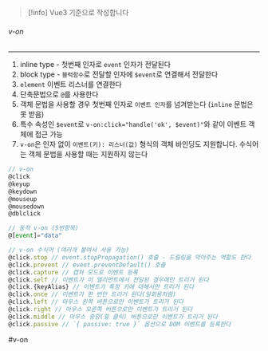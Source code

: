 
>[!info] Vue3 기준으로 작성합니다


###### v-on
---
1. inline type - 첫번째 인자로 `event` 인자가 전달된다
2. block type - `블럭함수`로 전달할 인자에 `$event`로 연결해서 전달한다
3. `element` 이벤트 리스너를 연결한다
4. 단축문법으로 `@`를 사용한다
5. 객체 문법을 사용할 경우 첫번째 인자로 `이벤트 인자`를 넘겨받는다 (`inline` 문법은 못 받음)
6. 특수 속성인 `$event`로 `v-on:click="handle('ok', $event)"`와 같이 이벤트 객체에 접근 가능
7. `v-on`은 인자 없이 `이벤트(키): 리스너(값)` 형식의 객체 바인딩도 지원합니다. 수식어는 객체 문법을 사용할 때는 지원하지 않는다

```js
// v-on 
@click
@keyup
@keydown
@mouseup
@mousedown
@dblclick

// 동적 v-on (5번항목)
@[event]="data"

// v-on 수식어 (여러개 붙여서 사용 가능)
@click.stop // event.stopPropagation() 호출 - 드릴링을 막아주는 역할도 한다
@click.prevent // event.preventDefault() 호출
@click.capture // 캡처 모드로 이벤트 등록
@click.self // 이벤트가 이 엘리먼트에서 전달된 경우에만 트리거 된다
@click.{keyAlias} // 이벤트가 특정 키에 대해서만 트리거 된다
@click.once // 이벤트가 한 번만 트리거 된다(일회용처럼)
@click.left // 마우스 왼쪽 버튼으로만 이벤트가 트리거 된다
@click.right // 마우스 오른쪽 버튼으로만 이벤트가 트리거 된다
@click.middle // 마우스 중앙(힐 클릭) 버튼으로만 이벤트가 트리거 된다
@click.passive // `{ passive: true }` 옵션으로 DOM 이벤트를 등록한다
```




#v-on